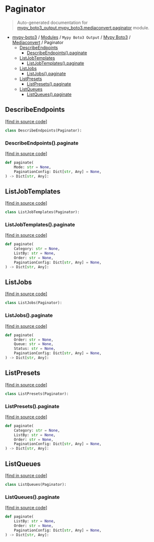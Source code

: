 # Paginator

> Auto-generated documentation for [mypy_boto3_output.mypy_boto3.mediaconvert.paginator](https://github.com/vemel/mypy_boto3/blob/master/mypy_boto3_output/mypy_boto3/mediaconvert/paginator.py) module.

- [mypy-boto3](../../../README.md#mypy_boto3) / [Modules](../../../MODULES.md#mypy-boto3-modules) / `Mypy Boto3 Output` / [Mypy Boto3](../index.md#mypy-boto3) / [Mediaconvert](index.md#mediaconvert) / Paginator
    - [DescribeEndpoints](#describeendpoints)
        - [DescribeEndpoints().paginate](#describeendpointspaginate)
    - [ListJobTemplates](#listjobtemplates)
        - [ListJobTemplates().paginate](#listjobtemplatespaginate)
    - [ListJobs](#listjobs)
        - [ListJobs().paginate](#listjobspaginate)
    - [ListPresets](#listpresets)
        - [ListPresets().paginate](#listpresetspaginate)
    - [ListQueues](#listqueues)
        - [ListQueues().paginate](#listqueuespaginate)

## DescribeEndpoints

[[find in source code]](https://github.com/vemel/mypy_boto3/blob/master/mypy_boto3_output/mypy_boto3/mediaconvert/paginator.py#L9)

```python
class DescribeEndpoints(Paginator):
```

### DescribeEndpoints().paginate

[[find in source code]](https://github.com/vemel/mypy_boto3/blob/master/mypy_boto3_output/mypy_boto3/mediaconvert/paginator.py#L12)

```python
def paginate(
    Mode: str = None,
    PaginationConfig: Dict[str, Any] = None,
) -> Dict[str, Any]:
```

## ListJobTemplates

[[find in source code]](https://github.com/vemel/mypy_boto3/blob/master/mypy_boto3_output/mypy_boto3/mediaconvert/paginator.py#L18)

```python
class ListJobTemplates(Paginator):
```

### ListJobTemplates().paginate

[[find in source code]](https://github.com/vemel/mypy_boto3/blob/master/mypy_boto3_output/mypy_boto3/mediaconvert/paginator.py#L21)

```python
def paginate(
    Category: str = None,
    ListBy: str = None,
    Order: str = None,
    PaginationConfig: Dict[str, Any] = None,
) -> Dict[str, Any]:
```

## ListJobs

[[find in source code]](https://github.com/vemel/mypy_boto3/blob/master/mypy_boto3_output/mypy_boto3/mediaconvert/paginator.py#L31)

```python
class ListJobs(Paginator):
```

### ListJobs().paginate

[[find in source code]](https://github.com/vemel/mypy_boto3/blob/master/mypy_boto3_output/mypy_boto3/mediaconvert/paginator.py#L34)

```python
def paginate(
    Order: str = None,
    Queue: str = None,
    Status: str = None,
    PaginationConfig: Dict[str, Any] = None,
) -> Dict[str, Any]:
```

## ListPresets

[[find in source code]](https://github.com/vemel/mypy_boto3/blob/master/mypy_boto3_output/mypy_boto3/mediaconvert/paginator.py#L44)

```python
class ListPresets(Paginator):
```

### ListPresets().paginate

[[find in source code]](https://github.com/vemel/mypy_boto3/blob/master/mypy_boto3_output/mypy_boto3/mediaconvert/paginator.py#L47)

```python
def paginate(
    Category: str = None,
    ListBy: str = None,
    Order: str = None,
    PaginationConfig: Dict[str, Any] = None,
) -> Dict[str, Any]:
```

## ListQueues

[[find in source code]](https://github.com/vemel/mypy_boto3/blob/master/mypy_boto3_output/mypy_boto3/mediaconvert/paginator.py#L57)

```python
class ListQueues(Paginator):
```

### ListQueues().paginate

[[find in source code]](https://github.com/vemel/mypy_boto3/blob/master/mypy_boto3_output/mypy_boto3/mediaconvert/paginator.py#L60)

```python
def paginate(
    ListBy: str = None,
    Order: str = None,
    PaginationConfig: Dict[str, Any] = None,
) -> Dict[str, Any]:
```
